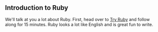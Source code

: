 ## Introduction to Ruby

We'll talk at you a lot about Ruby. First, head over to [Try Ruby](http://tryruby.org/) and follow along for 15 minutes. Ruby looks a lot like English and is great fun to write.
